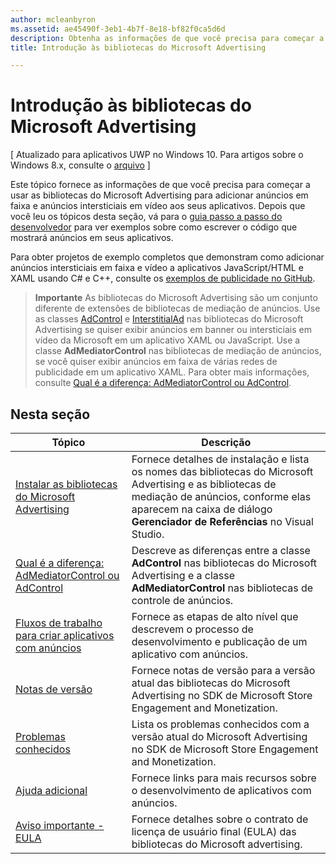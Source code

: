 ```yaml
---
author: mcleanbyron
ms.assetid: ae45490f-3eb1-4b7f-8e18-bf82f0ca5d6d
description: Obtenha as informações de que você precisa para começar a usar as bibliotecas do Microsoft Advertising para adicionar anúncios em faixa e anúncios intersticiais em vídeo aos seus aplicativos.
title: Introdução às bibliotecas do Microsoft Advertising

---
```


# Introdução às bibliotecas do Microsoft Advertising


\[ Atualizado para aplicativos UWP no Windows 10. Para artigos sobre o Windows 8.x, consulte o [arquivo](http://go.microsoft.com/fwlink/p/?linkid=619132) \]

Este tópico fornece as informações de que você precisa para começar a usar as bibliotecas do Microsoft Advertising para adicionar anúncios em faixa e anúncios intersticiais em vídeo aos seus aplicativos. Depois que você leu os tópicos desta seção, vá para o [guia passo a passo do desenvolvedor](developer-walkthroughs.md) para ver exemplos sobre como escrever o código que mostrará anúncios em seus aplicativos.

Para obter projetos de exemplo completos que demonstram como adicionar anúncios intersticiais em faixa e vídeo a aplicativos JavaScript/HTML e XAML usando C# e C++, consulte os [exemplos de publicidade no GitHub](http://aka.ms/githubads).

>**Importante**   As bibliotecas do Microsoft Advertising são um conjunto diferente de extensões de bibliotecas de mediação de anúncios. Use as classes [AdControl](https://msdn.microsoft.com/library/windows/apps/microsoft.advertising.winrt.ui.adcontrol.aspx) e [InterstitialAd](https://msdn.microsoft.com/library/windows/apps/microsoft.advertising.winrt.ui.interstitialad.aspx) nas bibliotecas do Microsoft Advertising se quiser exibir anúncios em banner ou intersticiais em vídeo da Microsoft em um aplicativo XAML ou JavaScript. Use a classe **AdMediatorControl** nas bibliotecas de mediação de anúncios, se você quiser exibir anúncios em faixa de várias redes de publicidade em um aplicativo XAML. Para obter mais informações, consulte [Qual é a diferença: AdMediatorControl ou AdControl](what-is-the-difference-admediatorcontrol-or-adcontrol.md).

 

## Nesta seção

| Tópico                                                                                                       | Descrição                 |
|-------------------------------------------------------------------------------------------------------------|-----------------------------|
| [Instalar as bibliotecas do Microsoft Advertising](install-the-microsoft-advertising-libraries.md) |  Fornece detalhes de instalação e lista os nomes das bibliotecas do Microsoft Advertising e as bibliotecas de mediação de anúncios, conforme elas aparecem na caixa de diálogo **Gerenciador de Referências** no Visual Studio.  |
| [Qual é a diferença: AdMediatorControl ou AdControl](what-is-the-difference-admediatorcontrol-or-adcontrol.md)        |  Descreve as diferenças entre a classe **AdControl** nas bibliotecas do Microsoft Advertising e a classe **AdMediatorControl** nas bibliotecas de controle de anúncios.    |
| [Fluxos de trabalho para criar aplicativos com anúncios](workflows-for-creating-apps-with-ads.md)     |  Fornece as etapas de alto nível que descrevem o processo de desenvolvimento e publicação de um aplicativo com anúncios.   |
| [Notas de versão](release-notes-for-the-advertising-libraries.md)         |  Fornece notas de versão para a versão atual das bibliotecas do Microsoft Advertising no SDK de Microsoft Store Engagement and Monetization.   |
| [Problemas conhecidos](known-issues-for-the-advertising-libraries.md)      |  Lista os problemas conhecidos com a versão atual do Microsoft Advertising no SDK de Microsoft Store Engagement and Monetization.   |
| [Ajuda adicional](additional-help.md)                                    |   Fornece links para mais recursos sobre o desenvolvimento de aplicativos com anúncios.  |
| [Aviso importante - EULA](important-notice-eula.md)                                    |   Fornece detalhes sobre o contrato de licença de usuário final (EULA) das bibliotecas do Microsoft advertising.   |


 

 


<!--HONumber=May16_HO2-->


